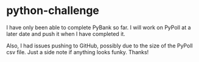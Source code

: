 # python-challenge

I have only been able to complete PyBank so far. I will work on PyPoll at a later date and push it when I have completed it.

Also, I had issues pushing to GitHub, possibly due to the size of the PyPoll csv file. Just a side note if anything looks funky.
Thanks!
